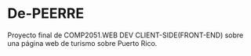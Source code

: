 # De-PEERRE
Proyecto final de COMP2051.WEB DEV CLIENT-SIDE(FRONT-END) sobre una página web de turismo sobre Puerto Rico. 
